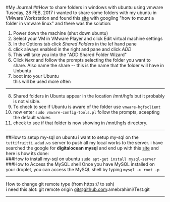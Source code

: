 #My Journal
##How to share folders in windows with ubuntu using vmware
Tuseday, 28 FEB, 2017
i wanted to share some folders with my ubuntu in VMware Workstation and found this [site](http://theholmesoffice.com/how-to-share-folders-between-windows-and-ubuntu-using-vmware-player/) with googling "how to mount a folder in vmware linux" and there was the solution:</br>
1. Power down the machine (shut down ubuntu)</br>
2. Select your VM in VMware Player and click Edit virtual machine settings</br>
3. In the Options tab click *Shared Folders* in the lef hand pane</br>
4. click always enabled in the right and pane and click *ADD*</br>
5. This will take you into the "ADD Shared Folder Wizard"</br>
6. Click *Next* and follow the prompts selecting the folder you want to share. Also name the share -- this is the name that the folder will have in Unbuntu</br>
7. boot into your Ubuntu</br>
this will be used more often
---------------------------
8. Shared folders in Ubuntu appear in the location /mnt/hgfs but it probably is not visible.</br>
9. To check to see if Ubuntu is aware of the folder use `vmware-hgfsclient`</br>
10. now enter `sudo vmware-config-tools.pl` follow the prompts, aceepting the default values</br>
11. check to see if that folder is now showing in /mnt/hgfs directory.</br>

******
##How to setup my-sql on ubuntu
i want to setup my-sql on the `tuttifruitti.adad.ws` server to push all my local works to the server. i have searched the google for **digitalocean mysql** and end up with this [site](https://www.digitalocean.com/community/tutorials/a-basic-mysql-tutorial) and here is how its done:</br>
###How to install my-sql on ubuntu
`sudo apt-get install mysql-server`
###How to Access the MySQL shell
Once you have MySQL installed on your droplet, you can access the MySQL shell by typing `mysql -u root -p`</br>
******
How to change git remote type (from https:// to ssh)</br>
i need this alot: git remote origin git@github.com:amebrahimi/Test.git
******

